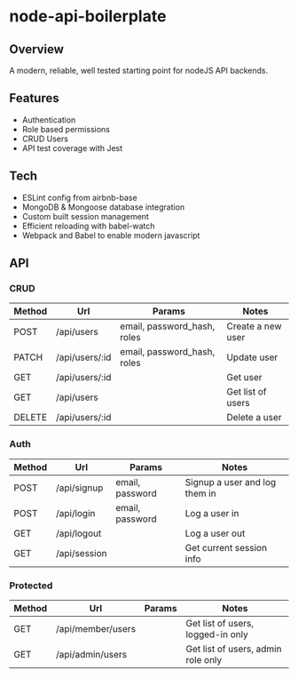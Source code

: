 # node-api-boilerplate

## Overview
A modern, reliable, well tested starting point for nodeJS API backends.

## Features
- Authentication
- Role based permissions
- CRUD Users
- API test coverage with Jest

## Tech
- ESLint config from airbnb-base
- MongoDB & Mongoose database integration
- Custom built session management
- Efficient reloading with babel-watch
- Webpack and Babel to enable modern javascript

## API

### CRUD
| Method | Url            | Params| Notes |
| ------ | -------------- | ----- | ----- |
| POST   | /api/users     | email, password_hash, roles | Create a new user |
| PATCH  | /api/users/:id | email, password_hash, roles | Update user |
| GET    | /api/users/:id | | Get user |
| GET    | /api/users     | | Get list of users |
| DELETE | /api/users/:id | | Delete a user |

### Auth
| Method | Url            | Params| Notes |
| ------ | -------------- | ----- | ----- |
| POST   | /api/signup    | email, password | Signup a user and log them in |
| POST   | /api/login     | email, password | Log a user in |
| GET    | /api/logout    | | Log a user out |
| GET    | /api/session   | | Get current session info |

### Protected
| Method | Url            | Params| Notes |
| ------ | -------------- | ----- | ----- |
| GET    | /api/member/users | | Get list of users, logged-in only |
| GET    | /api/admin/users | | Get list of users, admin role only |


